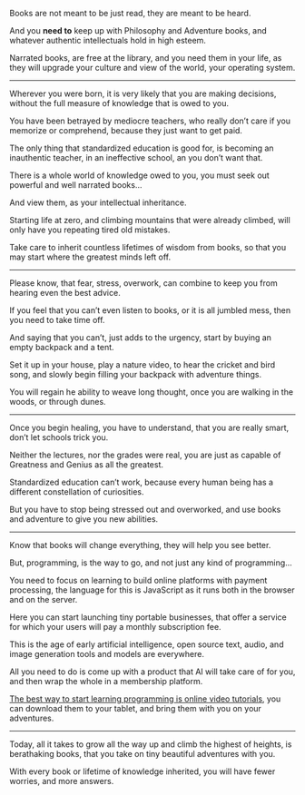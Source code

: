 Books are not meant to be just read,
they are meant to be heard.

And you __need to__ keep up with Philosophy and Adventure books,
and whatever authentic intellectuals hold in high esteem.

Narrated books, are free at the library, and you need them in your life,
as they will upgrade your culture and view of the world, your operating system.

---

Wherever you were born, it is very likely that you are making decisions,
without the full measure of knowledge that is owed to you.

You have been betrayed by mediocre teachers,
who really don’t care if you memorize or comprehend, because they just want to get paid.

The only thing that standardized education is good for,
is becoming an inauthentic teacher, in an ineffective school, an you don’t want that.

There is a whole world of knowledge owed to you,
you must seek out powerful and well narrated books…

And view them,
as your intellectual inheritance.

Starting life at zero, and climbing mountains that were already climbed,
will only have you repeating tired old mistakes.

Take care to inherit countless lifetimes of wisdom from books,
so that you may start where the greatest minds left off.

---

Please know, that fear, stress, overwork,
can combine to keep you from hearing even the best advice.

If you feel that you can’t even listen to books,
or it is all jumbled mess, then you need to take time off.

And saying that you can’t, just adds to the urgency,
start by buying an empty backpack and a tent.

Set it up in your house, play a nature video, to hear the cricket and bird song,
and slowly begin filling your backpack with adventure things.

You will regain he ability to weave long thought,
once you are walking in the woods, or through dunes.

---

Once you begin healing, you have to understand,
that you are really smart, don’t let schools trick you.

Neither the lectures, nor the grades were real,
you are just as capable of Greatness and Genius as all the greatest.

Standardized education can’t work,
because every human being has a different constellation of curiosities.

But you have to stop being stressed out and overworked,
and use books and adventure to give you new abilities.

---

Know that books will change everything,
they will help you see better.

But, programming, is the way to go,
and not just any kind of programming…

You need to focus on learning to build online platforms with payment processing,
the language for this is JavaScript as it runs both in the browser and on the server.

Here you can start launching tiny portable businesses,
that offer a service for which your users will pay a monthly subscription fee.

This is the age of early artificial intelligence,
open source text, audio, and image generation tools and models are everywhere.

All you need to do is come up with a product that AI will take care of for you,
and then wrap the whole in a membership platform.

[The best way to start learning programming is online video tutorials][1],
you can download them to your tablet, and bring them with you on your adventures.

---

Today, all it takes to grow all the way up and climb the highest of heights,
is berathaking books, that you take on tiny beautiful adventures with you.

With every book or lifetime of knowledge inherited,
you will have fewer worries, and more answers.

[1]: https://www.youtube.com/results?search_query=Node.js+course+tutorial
